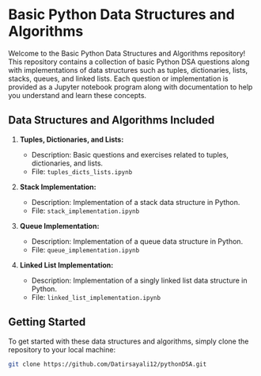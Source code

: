 # Basic Python Data Structures and Algorithms

Welcome to the Basic Python Data Structures and Algorithms repository! This repository contains a collection of basic Python DSA questions along with implementations of data structures such as tuples, dictionaries, lists, stacks, queues, and linked lists. Each question or implementation is provided as a Jupyter notebook program along with documentation to help you understand and learn these concepts.

## Data Structures and Algorithms Included

1. **Tuples, Dictionaries, and Lists:**
   - Description: Basic questions and exercises related to tuples, dictionaries, and lists.
   - File: `tuples_dicts_lists.ipynb`

2. **Stack Implementation:**
   - Description: Implementation of a stack data structure in Python.
   - File: `stack_implementation.ipynb`

3. **Queue Implementation:**
   - Description: Implementation of a queue data structure in Python.
   - File: `queue_implementation.ipynb`

4. **Linked List Implementation:**
   - Description: Implementation of a singly linked list data structure in Python.
   - File: `linked_list_implementation.ipynb`

## Getting Started

To get started with these data structures and algorithms, simply clone the repository to your local machine:

```bash
git clone https://github.com/Datirsayali12/pythonDSA.git
